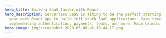 ```yaml
---
hero_title: Build a SaaS faster with React
hero_description: Serverless SaaS is aiming to be the perfect starting point for
  your next React app to build full-stack SaaS applications. Save time and skip
  implementing authentication, payments, teams, and more. Main branch.
hero_image: img/screenshot-2020-05-06-at-10.44.17.png
---
```

